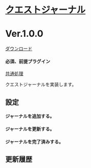 # [クエストジャーナル](https://raw.githubusercontent.com/nuun888/MZ/master/NUUN_EnemyLevel.js)
# Ver.1.0.0
[ダウンロード](https://raw.githubusercontent.com/nuun888/MZ/master/NUUN_EnemyLevel.js)
#### 必須、前提プラグイン
[共通処理](https://github.com/nuun888/MZ/blob/master/README/Base.md)  

クエストジャーナルを実装します。  

## 設定
#### ジャーナルを追加する。

#### ジャーナルを更新する。

#### ジャーナルを完了済みする。

## 更新履歴
